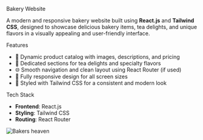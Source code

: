  Bakery Website

A modern and responsive bakery website built using **React.js** and **Tailwind CSS**, designed to showcase delicious bakery items, tea delights, and unique flavors in a visually appealing and user-friendly interface.

 Features

- 🧁 Dynamic product catalog with images, descriptions, and pricing
- 🍵 Dedicated sections for tea delights and specialty flavors
- 🌐 Smooth navigation and clean layout using React Router (if used)
- 📱 Fully responsive design for all screen sizes
- 🎨 Styled with Tailwind CSS for a consistent and modern look

 Tech Stack

- **Frontend**: React.js
- **Styling**: Tailwind CSS
- **Routing**: React Router
  
![Bakers heaven](https://github.com/user-attachments/assets/d20de9df-b7f8-427f-996c-78e82efdaac1)
